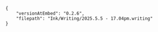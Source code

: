 

```handwritten-ink
{
	"versionAtEmbed": "0.2.6",
	"filepath": "Ink/Writing/2025.5.5 - 17.04pm.writing"
}
```
